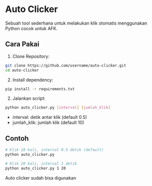 # Auto Clicker

Sebuah tool sederhana untuk melakukan klik otomatis menggunakan Python cocok untuk AFK.

## Cara Pakai

1. Clone Repository:
```bash
git clone https://github.com/username/auto-clicker.git
cd auto-clicker
```
2. Install dependency:
```bash
pip install -r requirements.txt
```
2. Jalankan script:
```bash
python auto_clicker.py [interval] [jumlah_klik]
```
- interval: detik antar klik (default 0.5)
- jumlah_klik: jumlah klik (default 10)
  
## Contoh

```bash
# Klik 10 kali, interval 0.5 detik (default)
python auto_clicker.py

# Klik 20 kali, interval 1 detik
python auto_clicker.py 1 20
```
Auto clicker sudah bisa digunakan
